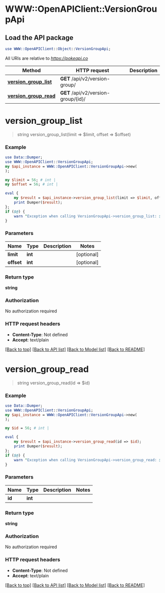 # WWW::OpenAPIClient::VersionGroupApi

## Load the API package
```perl
use WWW::OpenAPIClient::Object::VersionGroupApi;
```

All URIs are relative to *https://pokeapi.co*

Method | HTTP request | Description
------------- | ------------- | -------------
[**version_group_list**](VersionGroupApi.md#version_group_list) | **GET** /api/v2/version-group/ | 
[**version_group_read**](VersionGroupApi.md#version_group_read) | **GET** /api/v2/version-group/{id}/ | 


# **version_group_list**
> string version_group_list(limit => $limit, offset => $offset)



### Example
```perl
use Data::Dumper;
use WWW::OpenAPIClient::VersionGroupApi;
my $api_instance = WWW::OpenAPIClient::VersionGroupApi->new(
);

my $limit = 56; # int | 
my $offset = 56; # int | 

eval {
    my $result = $api_instance->version_group_list(limit => $limit, offset => $offset);
    print Dumper($result);
};
if ($@) {
    warn "Exception when calling VersionGroupApi->version_group_list: $@\n";
}
```

### Parameters

Name | Type | Description  | Notes
------------- | ------------- | ------------- | -------------
 **limit** | **int**|  | [optional] 
 **offset** | **int**|  | [optional] 

### Return type

**string**

### Authorization

No authorization required

### HTTP request headers

 - **Content-Type**: Not defined
 - **Accept**: text/plain

[[Back to top]](#) [[Back to API list]](../README.md#documentation-for-api-endpoints) [[Back to Model list]](../README.md#documentation-for-models) [[Back to README]](../README.md)

# **version_group_read**
> string version_group_read(id => $id)



### Example
```perl
use Data::Dumper;
use WWW::OpenAPIClient::VersionGroupApi;
my $api_instance = WWW::OpenAPIClient::VersionGroupApi->new(
);

my $id = 56; # int | 

eval {
    my $result = $api_instance->version_group_read(id => $id);
    print Dumper($result);
};
if ($@) {
    warn "Exception when calling VersionGroupApi->version_group_read: $@\n";
}
```

### Parameters

Name | Type | Description  | Notes
------------- | ------------- | ------------- | -------------
 **id** | **int**|  | 

### Return type

**string**

### Authorization

No authorization required

### HTTP request headers

 - **Content-Type**: Not defined
 - **Accept**: text/plain

[[Back to top]](#) [[Back to API list]](../README.md#documentation-for-api-endpoints) [[Back to Model list]](../README.md#documentation-for-models) [[Back to README]](../README.md)

